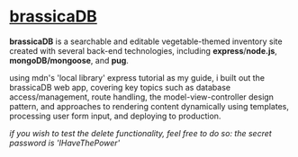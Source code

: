 # [brassicaDB](https://brassicadb.up.railway.app/inventory)

**brassicaDB** is a searchable and editable vegetable-themed inventory site created with several back-end technologies, including **express**/**node.js**, **mongoDB/mongoose**, and **pug**.

using mdn's 'local library' express tutorial as my guide, i built out the brassicaDB web app, covering key topics 
such as database access/management, route handling, the model-view-controller design pattern, and approaches to 
rendering content dynamically using templates, processing user form input, and deploying to production.

*if you wish to test the delete functionality, feel free to do so: the secret password is 'IHaveThePower'*